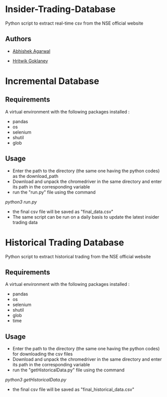 # Insider-Trading-Database
Python script to extract real-time csv from the NSE official website 

## Authors
* [Abhishek Agarwal](https://github.com/abhiagarwal18)

* [Hritwik Goklaney](https://github.com/hritwik21)


# Incremental Database

## Requirements ##

A virtual environment with the following packages installed :

* pandas
* os
* selenium
* shutil
* glob

## Usage ##

* Enter the path to the directory (the same one having the python codes) as the download_path
* Download and unpack the chromedriver in the same directory and enter its path in the corresponding variable
* run the "run.py" file using the command

_python3 run.py_

* the final csv file will be saved as "final_data.csv"
* The same script can be run on a daily basis to update the latest insider trading data

# Historical Trading Database

Python script to extract historical trading from the NSE official website 

## Requirements ##
A virtual environment with the following packages installed : 

* pandas
* os
* selenium
* shutil
* glob
* time

## Usage ##

* Enter the path to the directory (the same one having the python codes) for downloading the csv files
* Download and unpack the chromedriver in the same directory and enter its path in the corresponding variable
* run the "getHistoricalData.py" file using the command 

_python3 getHistoricalData.py_ 

* the final csv file will be saved as "final_historical_data.csv" 


